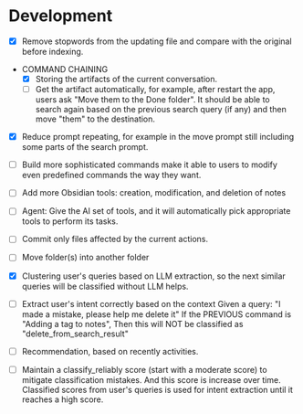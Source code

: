 # Development

- [x] Remove stopwords from the updating file and compare with the original before indexing.
- COMMAND CHAINING
  - [x] Storing the artifacts of the current conversation.
  - [ ] Get the artifact automatically, for example, after restart the app, users ask "Move them to the Done folder". It should be able to search again based on the previous search query (if any) and then move "them" to the destination.
- [x] Reduce prompt repeating, for example in the move prompt still including some parts of the search prompt.
- [ ] Build more sophisticated commands make it able to users to modify even predefined commands the way they want.
- [ ] Add more Obsidian tools: creation, modification, and deletion of notes
- [ ] Agent: Give the AI set of tools, and it will automatically pick appropriate tools to perform its tasks.

- [ ] Commit only files affected by the current actions.
- [ ] Move folder(s) into another folder
- [x] Clustering user's queries based on LLM extraction, so the next similar queries will be classified without LLM helps.
- [ ] Extract user's intent correctly based on the context
      Given a query: "I made a mistake, please help me delete it"
      If the PREVIOUS command is "Adding a tag to notes", Then this will NOT be classified as "delete_from_search_result"
- [ ] Recommendation, based on recently activities.
- [ ] Maintain a classify_reliably score (start with a moderate score) to mitigate classification mistakes.
      And this score is increase over time. Classified scores from user's queries is used for intent extraction until it reaches a high score.

